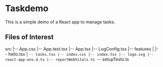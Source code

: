 # Taskdemo
This is a simple demo of a React app to manage tasks.

## Files of Interest
src
|-- App.css
|-- App.test.tsx
|-- App.tsx
|-- LogConfig.tsx
|-- features
|   |-- hello.tsx
|   `-- tasks.tsx
|-- index.css
|-- index.tsx
|-- logo.svg
|-- react-app-env.d.ts
|-- reportWebVitals.ts
`-- setupTests.ts
